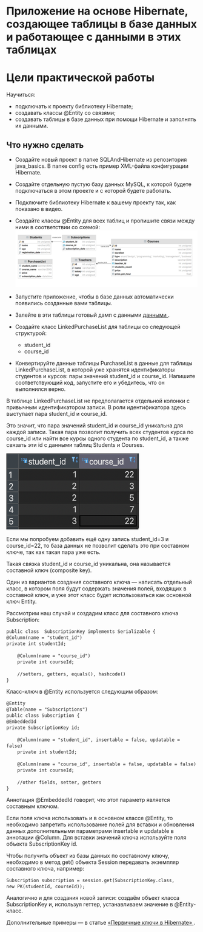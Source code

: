 # Приложение на основе Hibernate, создающее таблицы в базе данных и работающее с данными в этих таблицах 
# Цели практической работы

  Научиться:

+  подключать к проекту библиотеку Hibernate; 
+ создавать классы @Entity со связями;
+ создавать таблицы в базе данных при помощи Hibernate и заполнять их данными.

## Что нужно сделать
+ Создайте новый проект в папке SQLAndHibernate из репозитория java_basics. В папке config есть пример XML-файла конфигурации Hibernate.
+ Создайте отдельную пустую базу данных MySQL, к которой будете подключаться в этом проекте и с которой будете работать.
+ Подключите библиотеку Hibernate к вашему проекту так, как показано в видео.
+ Создайте классы @Entity для всех таблиц и пропишите связи между ними в соответствии со схемой:
![img.png](img.png)

+ Запустите приложение, чтобы в базе данных автоматически появились созданные вами таблицы.
+ Залейте в эти таблицы готовый дамп с данными [данными ](https://drive.google.com/file/d/14ePR9T4HYQzIaXvpwpFBoYE3Ke-Bg_tE/view?usp=sharing).
+ Создайте класс LinkedPurchaseList для таблицы со следующей структурой:
  + student_id
  + course_id
+ Конвертируйте данные таблицы PurchaseList в данные для таблицы LinkedPurchaseList, в которой уже хранятся идентификаторы студентов и курсов: пары значений student_id и course_id. Напишите соответствующий код, запустите его и убедитесь, что он выполнился верно.

В таблице LinkedPurchaseList не предполагается отдельной колонки с привычным идентификатором записи. В роли идентификатора здесь выступает пара student_id и course_id.

Это значит, что пара значений student_id и course_id уникальна для каждой записи. Такая пара позволит получить всех студентов курса по course_id или найти все курсы одного студента по student_id, а также связать эти id с данными таблиц Students и Courses.
 
<img src="https://github.com/Artser/Skillbox-Java/raw/main/SQLAndHibernate/img_1.png" width="350" height="200">

Если мы попробуем добавить ещё одну запись student_id=3 и course_id=22, то база данных не позволит сделать это при составном ключе, так как такая пара уже есть.

Такая связка student_id и course_id уникальна, она называется составной ключ (composite key).

Один из вариантов создания составного ключа — написать отдельный класс, в котором поля будут содержать значения полей, входящих в составной ключ, и уже этот класс будет использоваться как основной ключ Entity.

Рассмотрим наш случай и создадим класс для составного ключа Subscription:
```
public class  SubscriptionKey implements Serializable {
@Column(name = "student_id")
private int studentId;

    @Column(name = "course_id") 
    private int courseId; 

    //setters, getters, equals(), hashcode() 
}
```
Класс-ключ в @Entity используется следующим образом:

```
@Entity
@Table(name = "Subscriptions")
public class Subscription {
@EmbeddedId
private SubscriptionKey id;

    @Column(name = "student_id", insertable = false, updatable = false) 
    private int studentId; 

    @Column(name = "course_id", insertable = false, updatable = false) 
    private int courseId; 
    
    //other fields, setter, getters
}
```
Аннотация @EmbeddedId говорит, что этот параметр является составным ключом.

Если поля ключа использовать и в основном классе @Entity, то необходимо запретить использование полей для вставки и обновления данных дополнительными параметрами insertable и updatable в аннотации @Column. Для вставки значений ключа используйте поля объекта SubscriptionKey id.

Чтобы получить объект из базы данных по составному ключу, необходимо в метод get() объекта Session передавать экземпляр составного ключа, например:
```
Subscription subscription = session.get(SubscriptionKey.class, 
new PK(studentId, courseId));

```
Аналогично и для создания новой записи: создаём объект класса SubscriptionKey и, используя геттер, устанавливаем значение в @Entity-класс.

Дополнительные примеры — в статье  [«Первичные ключи в Hibernate» ](https://mywebcenter.ru/pervichnye-klyuchi-v-hibernate-3843/).
 
 
 
